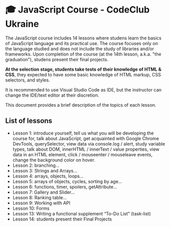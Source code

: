 ﻿# 🎓 JavaScript Course - CodeClub Ukraine

The JavaScript course includes 14 lessons where studens learn the basics of JavaScript language and its practical use. The course focuses only on the language studied and does not include the study of libraries and/or frameworks. Upon completion of the course (at the 14th lesson, a.k.a. "the graduation"), studens present their final projects.

**At the selection stage, students take tests of their knowledge of HTML & CSS**, they expected to have some basic knowledge of HTML markup, CSS selectors, and styles.

It is recommended to use Visual Studio Code as IDE, but the instructor can change the IDE/text editor at their discretion. 

This document provides a brief description of the topics of each lesson.

## List of lessons
-	Lesson 1: introduce yourself, tell us what you will be developing the course for, talk about JavaScript, get acquainted with Google Chrome DevTools, querySelector, view data via console.log / alert, study variable types, talk about DOM, innerHTML / innerText / value properties, view data in an HTML element, click / mouseenter / mouseleave events, change the background color on hover.
-	Lesson 2: branching…
-	Lesson 3: Strings and Arrays…
-	Lesson 4: arrays, objects, loops…
-	Lesson 5: arrays of objects, cycles, sorting by age…
-	Lesson 6: functions, timer, spoilers, getAttribute… 
-	Lesson 7: Gallery and Slider…
-	Lesson 8: Ranking table…
-	Lesson 9: Working with API
- Lesson 10: Forms
-	Lesson 13: Writing a functional supplement “To-Do List” (task-list)
-	Lesson 14: students present their Final Projects




